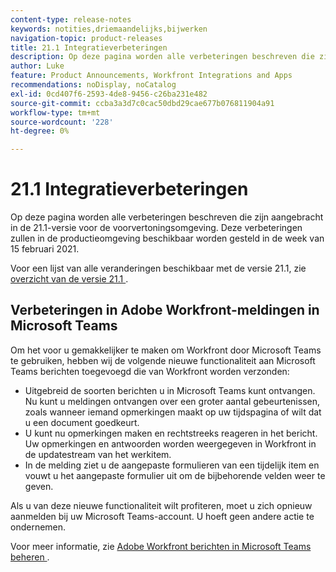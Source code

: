 ```yaml
---
content-type: release-notes
keywords: notities,driemaandelijks,bijwerken
navigation-topic: product-releases
title: 21.1 Integratieverbeteringen
description: Op deze pagina worden alle verbeteringen beschreven die zijn aangebracht in de 21.1-versie voor de voorvertoningsomgeving. Deze verbeteringen zullen in de productieomgeving beschikbaar worden gesteld in de week van 15 februari 2021.
author: Luke
feature: Product Announcements, Workfront Integrations and Apps
recommendations: noDisplay, noCatalog
exl-id: 0cd407f6-2593-4de8-9456-c26ba231e482
source-git-commit: ccba3a3d7c0cac50dbd29cae677b076811904a91
workflow-type: tm+mt
source-wordcount: '228'
ht-degree: 0%

---
```


# 21.1 Integratieverbeteringen

Op deze pagina worden alle verbeteringen beschreven die zijn aangebracht in de 21.1-versie voor de voorvertoningsomgeving. Deze verbeteringen zullen in de productieomgeving beschikbaar worden gesteld in de week van 15 februari 2021.

Voor een lijst van alle veranderingen beschikbaar met de versie 21.1, zie [ overzicht van de versie 21.1 ](../../../product-announcements/product-releases/21.1-release-activity/21-1-release-overview.md).

## Verbeteringen in Adobe Workfront-meldingen in Microsoft Teams

Om het voor u gemakkelijker te maken om Workfront door Microsoft Teams te gebruiken, hebben wij de volgende nieuwe functionaliteit aan Microsoft Teams berichten toegevoegd die van Workfront worden verzonden:

* Uitgebreid de soorten berichten u in Microsoft Teams kunt ontvangen. Nu kunt u meldingen ontvangen over een groter aantal gebeurtenissen, zoals wanneer iemand opmerkingen maakt op uw tijdspagina of wilt dat u een document goedkeurt.
* U kunt nu opmerkingen maken en rechtstreeks reageren in het bericht. Uw opmerkingen en antwoorden worden weergegeven in Workfront in de updatestream van het werkitem.
* In de melding ziet u de aangepaste formulieren van een tijdelijk item en vouwt u het aangepaste formulier uit om de bijbehorende velden weer te geven.

Als u van deze nieuwe functionaliteit wilt profiteren, moet u zich opnieuw aanmelden bij uw Microsoft Teams-account. U hoeft geen andere actie te ondernemen.

Voor meer informatie, zie [ Adobe Workfront berichten in Microsoft Teams beheren ](../../../workfront-integrations-and-apps/using-workfront-with-microsoft-teams/manage-wf-notifications-approval-requests-ms-teams.md).

